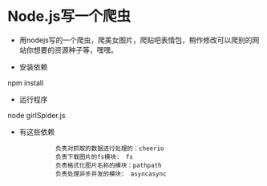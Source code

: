 # Node.js写一个爬虫 #

- 用nodejs写的一个爬虫，爬美女图片，爬贴吧表情包，稍作修改可以爬别的网站你想要的资源种子等，嘿嘿。

- 安装依赖

npm install

- 运行程序

node girlSpider.js

- 有这些依赖

                负责对抓取的数据进行处理的：cheerio
                负责下载图片的fs模块:　fs
                负责格式化图片名称的模块：pathpath
                负责处理异步并发的模块:　asyncasync

